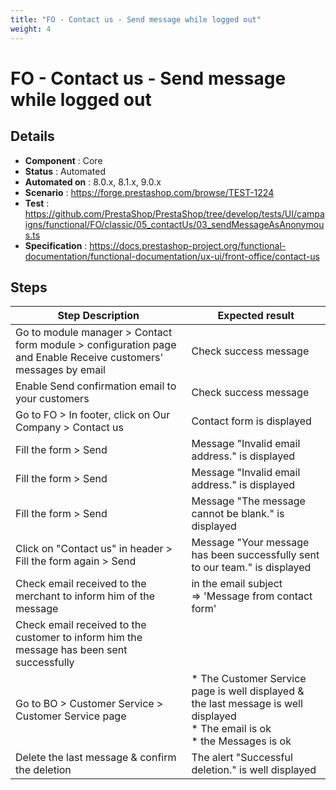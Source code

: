```yaml
---
title: "FO - Contact us - Send message while logged out"
weight: 4
---
```


# FO - Contact us - Send message while logged out
## Details
* **Component** : Core
* **Status** : Automated
* **Automated on** : 8.0.x, 8.1.x, 9.0.x
* **Scenario** : https://forge.prestashop.com/browse/TEST-1224
* **Test** : https://github.com/PrestaShop/PrestaShop/tree/develop/tests/UI/campaigns/functional/FO/classic/05_contactUs/03_sendMessageAsAnonymous.ts
* **Specification** : https://docs.prestashop-project.org/functional-documentation/functional-documentation/ux-ui/front-office/contact-us

## Steps
| Step Description | Expected result |
| ----- | ----- |
| Go to module manager > Contact form module > configuration page and Enable Receive customers\' messages by email | Check success message |
| Enable Send confirmation email to your customers | Check success message |
| Go to FO > In footer, click on Our Company > Contact us | Contact form is displayed |
| Fill the form > Send | Message "Invalid email address." is displayed |
| Fill the form > Send | Message "Invalid email address." is displayed |
| Fill the form > Send | Message "The message cannot be blank." is displayed |
| Click on "Contact us" in header > Fill the form again > Send | Message "Your message has been successfully sent to our team." is displayed |
| Check email received to the merchant to inform him of the message | in the email subject => 'Message from contact form' |
| Check email received to the customer to inform him the message has been sent successfully |  |
| Go to BO > Customer Service > Customer Service page | * The Customer Service page is well displayed & the last message is well displayed<br> * The email is ok<br> * the Messages is ok |
| Delete the last message & confirm the deletion | The alert "Successful deletion." is well displayed |
